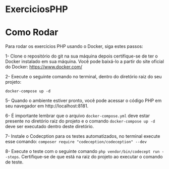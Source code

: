 # ExerciciosPHP

<h1> Como Rodar </h1>

Para rodar os exercicios PHP  usando o Docker, siga estes passos:

1- Clone o repositório do git na sua máquina depois certifique-se de ter o Docker instalado em sua máquina. 
Você pode baixá-lo a partir do site oficial do Docker: https://www.docker.com/

2- Execute o seguinte comando no terminal, dentro do diretório raiz do seu projeto:

`docker-compose up -d`

5- Quando o ambiente estiver pronto, você pode acessar o código PHP em seu navegador em http://localhost:8181. 

6- É importante lembrar que o arquivo `docker-compose.yml` deve estar presente no diretório raiz do projeto e o comando `docker-compose up -d` deve ser executado dentro deste diretório.
 
7- Instale o Codecption para os testes automatizados, no terminal execute esse comando: `composer require "codeception/codeception" --dev`

8- Execute o teste com o seguinte comando `php vendor/bin/codecept run --steps`. Certifique-se de que está na raiz do projeto ao executar o comando de teste.
